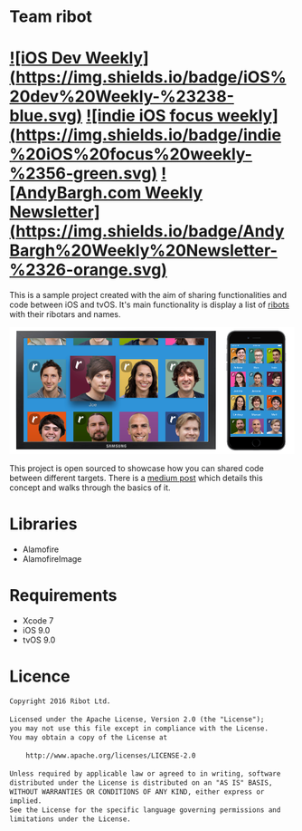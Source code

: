 # Team ribot
[![iOS Dev Weekly] (https://img.shields.io/badge/iOS%20dev%20Weekly-%23238-blue.svg)](https://iosdevweekly.com/issues/238?sid=UyBQ3w#start)  [![indie iOS focus weekly] (https://img.shields.io/badge/indie%20iOS%20focus%20weekly-%2356-green.svg)](https://indieiosfocus.curated.co/issues/56?#start)   [![AndyBargh.com Weekly Newsletter] (https://img.shields.io/badge/AndyBargh%20Weekly%20Newsletter-%2326-orange.svg)](http://andybargh.com/newsletter-issue-26/) 
=

This is a sample project created with the aim of sharing functionalities and code between iOS and tvOS. It's main functionality is display a list of [ribots](http://ribot.co.uk/us) with their ribotars and names.

<p align="center">
    <img src="images/ios-tvos.png" alt="Screenshots"/>
</p>


This project is open sourced to showcase how you can shared code between different targets. There is a [medium post](https://medium.com/ribot-labs/sharing-functionality-across-tvos-and-ios-228c76b03a06#.er4pbltoq) which details this concept and walks through the basics of it.


# Libraries

- Alamofire
- AlamofireImage

# Requirements

- Xcode 7
- iOS 9.0
- tvOS 9.0

# Licence

```
Copyright 2016 Ribot Ltd.

Licensed under the Apache License, Version 2.0 (the "License");
you may not use this file except in compliance with the License.
You may obtain a copy of the License at

    http://www.apache.org/licenses/LICENSE-2.0

Unless required by applicable law or agreed to in writing, software
distributed under the License is distributed on an "AS IS" BASIS,
WITHOUT WARRANTIES OR CONDITIONS OF ANY KIND, either express or implied.
See the License for the specific language governing permissions and
limitations under the License.
```



